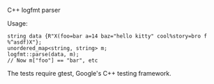 C++ logfmt parser

Usage:

	string data {R"X(foo=bar a=14 baz="hello kitty" cool%story=bro f %^asdf)X"};
	unordered_map<string, string> m;
	logfmt::parse(data, m);
	// Now m["foo"] == "bar", etc

The tests require gtest, Google's C++ testing framework.
